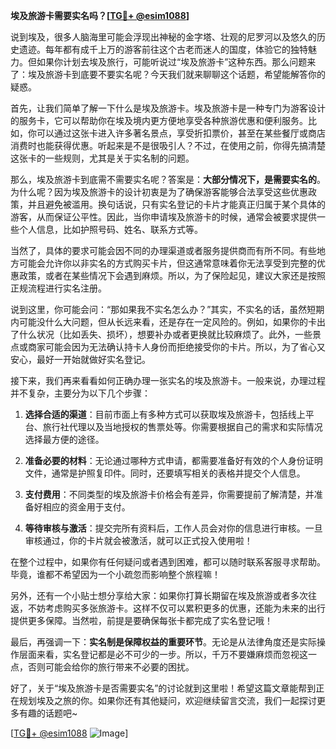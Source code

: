 **埃及旅游卡需要实名吗？[[TG💪+ @esim1088](https://t.me/s/esim1088)]**

说到埃及，很多人脑海里可能会浮现出神秘的金字塔、壮观的尼罗河以及悠久的历史遗迹。每年都有成千上万的游客前往这个古老而迷人的国度，体验它的独特魅力。但如果你计划去埃及旅行，可能听说过“埃及旅游卡”这种东西。那么问题来了：埃及旅游卡到底要不要实名呢？今天我们就来聊聊这个话题，希望能解答你的疑惑。

首先，让我们简单了解一下什么是埃及旅游卡。埃及旅游卡是一种专门为游客设计的服务卡，它可以帮助你在埃及境内更方便地享受各种旅游优惠和便利服务。比如，你可以通过这张卡进入许多著名景点，享受折扣票价，甚至在某些餐厅或商店消费时也能获得优惠。听起来是不是很吸引人？不过，在使用之前，你得先搞清楚这张卡的一些规则，尤其是关于实名制的问题。

那么，埃及旅游卡到底需不需要实名呢？答案是：**大部分情况下，是需要实名的**。为什么呢？因为埃及旅游卡的设计初衷是为了确保游客能够合法享受这些优惠政策，并且避免被滥用。换句话说，只有实名登记的卡片才能真正归属于某个具体的游客，从而保证公平性。因此，当你申请埃及旅游卡的时候，通常会被要求提供一些个人信息，比如护照号码、姓名、联系方式等。

当然了，具体的要求可能会因不同的办理渠道或者服务提供商而有所不同。有些地方可能会允许你以非实名的方式购买卡片，但这通常意味着你无法享受到完整的优惠政策，或者在某些情况下会遇到麻烦。所以，为了保险起见，建议大家还是按照正规流程进行实名注册。

说到这里，你可能会问：“那如果我不实名怎么办？”其实，不实名的话，虽然短期内可能没什么大问题，但从长远来看，还是存在一定风险的。例如，如果你的卡出了什么状况（比如丢失、损坏），想要补办或者更换就比较麻烦了。此外，一些景点或商家可能会因为无法确认持卡人身份而拒绝接受你的卡片。所以，为了省心又安心，最好一开始就做好实名登记。

接下来，我们再来看看如何正确办理一张实名的埃及旅游卡。一般来说，办理过程并不复杂，主要分为以下几个步骤：

1. **选择合适的渠道**：目前市面上有多种方式可以获取埃及旅游卡，包括线上平台、旅行社代理以及当地授权的售票处等。你需要根据自己的需求和实际情况选择最方便的途径。

2. **准备必要的材料**：无论通过哪种方式申请，都需要准备好有效的个人身份证明文件，通常是护照复印件。同时，还要填写相关的表格并提交个人信息。

3. **支付费用**：不同类型的埃及旅游卡价格会有差异，你需要提前了解清楚，并准备好相应的资金用于支付。

4. **等待审核与激活**：提交完所有资料后，工作人员会对你的信息进行审核。一旦审核通过，你的卡片就会被激活，就可以正式投入使用啦！

在整个过程中，如果你有任何疑问或者遇到困难，都可以随时联系客服寻求帮助。毕竟，谁都不希望因为一个小疏忽而影响整个旅程嘛！

另外，还有一个小贴士想分享给大家：如果你打算长期留在埃及旅游或者多次往返，不妨考虑购买多张旅游卡。这样不仅可以累积更多的优惠，还能为未来的出行提供更多保障。当然啦，前提是要确保每张卡都完成了实名登记哦！

最后，再强调一下：**实名制是保障权益的重要环节**。无论是从法律角度还是实际操作层面来看，实名登记都是必不可少的一步。所以，千万不要嫌麻烦而忽视这一点，否则可能会给你的旅行带来不必要的困扰。

好了，关于“埃及旅游卡是否需要实名”的讨论就到这里啦！希望这篇文章能帮到正在规划埃及之旅的你。如果你还有其他疑问，欢迎继续留言交流，我们一起探讨更多有趣的话题吧~

[[TG💪+ @esim1088](https://t.me/s/esim1088) ![Image](https://i.postimg.cc/4NQfJmqS/Snipaste-2025-05-13-00-14-12.png)]
